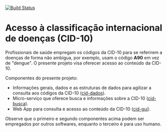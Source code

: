 [![Build Status](https://travis-ci.com/kyriosdata/cid10.svg?branch=master)](https://travis-ci.com/kyriosdata/cid10)

# Acesso à classificação internacional de doenças (CID-10)

Profissionais de saúde empregam os códigos da CID-10 para se referirem a doenças de forma não ambígua, por exemplo, usam o código **A90** em vez de "dengue". O presente projeto visa oferecer acesso ao conteúdo da CID-10. 

Componentes do presente projeto:

- Informações gerais, dados e as estruturas de dados para agilizar a consulta aos códigos da CID-10 ([cid-dados](https://github.com/kyriosdata/cid10/tree/master/cid-dados)).
- Micro-serviço que oferece busca e informações sobre a CID-10 ([cid-busca](https://github.com/kyriosdata/cid10/tree/master/cid-busca)).
- Web App para consulta e acesso ao conteúdo da CID-10 ([cid-gui](https://github.com/kyriosdata/cid10/tree/master/cid-gui)).

Observe que o primeiro e segundo componentes acima podem ser empregados por outros softwares, enquanto o terceiro é para uso humano.

